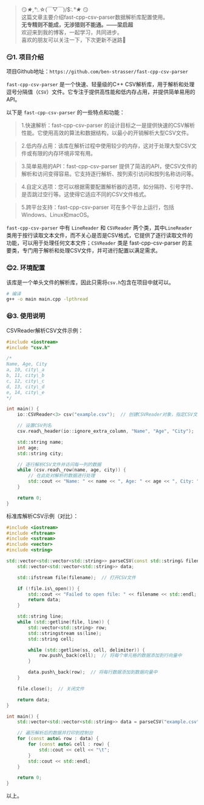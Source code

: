 > 😏*★,°*:.☆(￣▽￣)/$:*.°★* 😏  
>  这篇文章主要介绍fast-cpp-csv-parser数据解析库配置使用。  
>  **无专精则不能成，无涉猎则不能通。——梁启超**  
>  欢迎来到我的博客，一起学习，共同进步。  
>  喜欢的朋友可以关注一下，下次更新不迷路🥞

### 😏1. 项目介绍

项目Github地址：`https://github.com/ben-strasser/fast-cpp-csv-parser`

`fast-cpp-csv-parser` 是一个快速、轻量级的C++ CSV解析库，用于解析和处理逗号分隔值（`CSV`）文件。它专注于提供高性能和低内存占用，并提供简单易用的API。

以下是 `fast-cpp-csv-parser` 的一些特点和功能：

> 1.快速解析：fast-cpp-csv-parser 的设计目标之一是提供快速的CSV解析性能。它使用高效的算法和数据结构，以最小的开销解析大型CSV文件。

> 2.低内存占用：该库在解析过程中使用较少的内存，这对于处理大型CSV文件或有限的内存环境非常有用。

> 3.简单易用的API：fast-cpp-csv-parser 提供了简洁的API，使CSV文件的解析和访问变得容易。它支持逐行解析、按列索引访问和按列名称访问等。

> 4.自定义选项：您可以根据需要配置解析器的选项，如分隔符、引号字符、是否跳过空行等。这使得它适应不同的CSV文件格式。

> 5.跨平台支持：fast-cpp-csv-parser 可在多个平台上运行，包括Windows、Linux和macOS。

`fast-cpp-csv-parser` 中有 `LineReader` 和 `CSVReader` 两个类，其中`LineReader` 类用于按行读取文本文件，而不关心是否是CSV格式，它提供了逐行读取文件的功能，可以用于处理任何文本文件；`CSVReader` 类是 fast-cpp-csv-parser 的主要类，专门用于解析和处理CSV文件，并可进行配置以满足需求。

### 😊2. 环境配置

该库是一个单头文件的解析库，因此只需将`csv.h`包含在项目中就可以。

```bash
# 编译
g++ -o main main.cpp -lpthread

```

### 😆3. 使用说明

CSVReader解析CSV文件示例：

```cpp
#include <iostream>
#include "csv.h"

/*
Name, Age, City
a, 10, city\_a
b, 11, city\_b
c, 12, city\_c
d, 13, city\_d
e, 14, city\_e
*/

int main() {
    io::CSVReader<3> csv("example.csv");  // 创建CSVReader对象，指定CSV文件名和列数

    // 设置CSV列名
    csv.read\_header(io::ignore_extra_column, "Name", "Age", "City");

    std::string name;
    int age;
    std::string city;

    // 逐行解析CSV文件并访问每一列的数据
    while (csv.read\_row(name, age, city)) {
        // 在此处对解析的数据进行处理
        std::cout << "Name: " << name << ", Age: " << age << ", City: " << city << std::endl;
    }

    return 0;
}

```

标准库解析CSV示例（对比）：

```cpp
#include <iostream>
#include <fstream>
#include <sstream>
#include <vector>
#include <string>

std::vector<std::vector<std::string>> parseCSV(const std::string& filename, char delimiter) {
    std::vector<std::vector<std::string>> data;

    std::ifstream file(filename);  // 打开CSV文件

    if (!file.is\_open()) {
        std::cout << "Failed to open file: " << filename << std::endl;
        return data;
    }

    std::string line;
    while (std::getline(file, line)) {
        std::vector<std::string> row;
        std::stringstream ss(line);
        std::string cell;

        while (std::getline(ss, cell, delimiter)) {
            row.push\_back(cell);  // 将每个单元格的数据添加到行向量中
        }

        data.push\_back(row);  // 将每行数据添加到数据向量中
    }

    file.close();  // 关闭文件

    return data;
}

int main() {
    std::vector<std::vector<std::string>> data = parseCSV("example.csv", ',');  // 解析CSV文件

    // 遍历解析后的数据并打印到控制台
    for (const auto& row : data) {
        for (const auto& cell : row) {
            std::cout << cell << "\t";
        }
        std::cout << std::endl;
    }

    return 0;
}

```

以上。